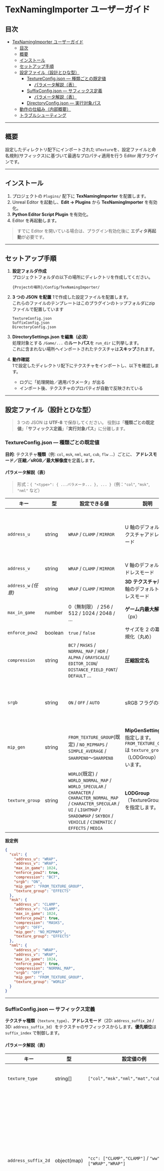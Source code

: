 # TexNamingImporter ユーザーガイド

## 目次

- [TexNamingImporter ユーザーガイド](#texnamingimporter-ユーザーガイド)
  - [目次](#目次)
  - [概要](#概要)
  - [インストール](#インストール)
  - [セットアップ手順](#セットアップ手順)
  - [設定ファイル（設計とひな型）](#設定ファイル設計とひな型)
    - [TextureConfig.json — 種類ごとの既定値](#textureconfigjson--種類ごとの既定値)
      - [パラメータ解説（表）](#パラメータ解説表)
    - [SuffixConfig.json — サフィックス定義](#suffixconfigjson--サフィックス定義)
      - [パラメータ解説（表）](#パラメータ解説表-1)
    - [DirectoryConfig.json — 実行対象パス](#directoryconfigjson--実行対象パス)
  - [動作の仕組み（内部概要）](#動作の仕組み内部概要)
  - [トラブルシューティング](#トラブルシューティング)

---

## 概要

設定したディレクトリ配下にインポートされた `UTexture`を、設定ファイルと命名規則(サフィックス)に基づいて最適なプロパティ適用を行う Editor 用プラグインです。

---

## インストール

1. プロジェクトの `Plugins/` 配下に **TexNamingImporter** を配置します。
2. Unreal Editor を起動し、**Edit → Plugins** から **TexNamingImporter** を有効化。
3. **Python Editor Script Plugin** を有効化。
4. Editor を再起動します。

> すでに Editor を開いている場合は、プラグイン有効化後に **エディタ再起動**が必要です。

---

## セットアップ手順

1. **設定フォルダ作成**  
プロジェクトフォルダの以下の場所にディレクトリを作成してください。

   ```
   {Projectの場所}/Config/TexNamingImporter/
   ```

2. **3 つの JSON を配置**
1で作成した設定ファイルを配置します。  
これらのファイルのテンプレートはこのプラグインのトップフォルダにzipファイルで配置しています
   ```
   TextureConfig.json
   SuffixConfig.json
   DirectoryConfig.json
   ```

1. **DirectorySettings.json を編集（必須）**  
   処理対象とする `/Game/...` の**ルートパス**を `run_dir` に列挙します。  
   これに含まれない場所へインポートされたテクスチャは**スキップ**されます。

2. **動作確認**  
  1で設定したディレクトリ配下にテクスチャをインポートし、以下を確認します。

   * ログに「処理開始／適用パラメータ」が出る
   * インポート後、テクスチャのプロパティが自動で反映されている

---

## 設定ファイル（設計とひな型）

> 3 つの JSON は **UTF-8** で保存してください。
> 役割は「**種類ごとの既定値**」「**サフィックス定義**」「**実行対象パス**」に分離します。

### TextureConfig.json — 種類ごとの既定値

**目的**: テクスチャ**種類**（例: `col`, `msk`, `nml`, `mat`, `cub`, `flw` …）ごとに、
**アドレスモード／圧縮／sRGB／最大解像度**を定義します。

#### パラメータ解説（表）<a id="パラメータ解説表texturesettings"></a>

> 形式：`{ "<type>": { ...パラメータ... }, ... }`（例：`"col"`, `"msk"`, `"nml"` など）

| キー                 | 型       | 設定できる値                                              | 説明                        | 備考                                    |
| ------------------ | ------- | ---------------------------------------------------- | ------------------------- | ------------------------------------- |
| `address_u`        | string  | `WRAP` / `CLAMP` / `MIRROR`                          | U 軸のデフォルトテクスチャアドレスモード          | `SuffixSettings` のアドレスサフィックスで**上書きができます。詳細はSuffixConfig.jsonを参照してください** |
| `address_v`        | string  | `WRAP` / `CLAMP` / `MIRROR`                          | V 軸のデフォルトアドレスモード               | 同上                                    |
| `address_w` *(任意)* | string  | `WRAP` / `CLAMP` / `MIRROR`                          | **3D テクスチャ**用W軸のデフォルトアドレスモード | `address_suffix_3d` がある場合に使用          |
| `max_in_game`      | number  | 0（無制限） / 256 / 512 / 1024 / 2048 / …               | **ゲーム内最大解像度**（px）     | 0 は無制限。POW2 丸めと併用推奨                   |
| `enforce_pow2`     | boolean | `true` / `false`                                     | サイズを 2 の冪に正規化（丸め）         | 非 POW2 を避けたい場合に有効                     |
| `compression`      | string  | `BC7` / `MASKS` / `NORMAL_MAP` / `HDR` / `ALPHA` / `GRAYSCALE`/ `EDITOR_ICON`/ `DISTANCE_FIELD_FONT`/  `DEFAULT` … | **圧縮設定名**           | エンジン側の列挙に準拠します                          |
| `srgb`             | string  | `ON` / `OFF` / `AUTO`                                | sRGB フラグの扱い               | `AUTO` は種類や圧縮でそれらしい値を設定しますができる限り使用しないことを推奨します。                 |
| `mip_gen`       | string | `FROM_TEXTURE_GROUP`(既定) / `NO_MIPMAPS` / `SIMPLE_AVERAGE` / `SHARPEN0`〜`SHARPEN8`                                                                                                                             | **MipGenSettings** を指定します。`FROM_TEXTURE_GROUP` は `texture_group`（LODGroup）に従います。 | 不正値は**エラー**として処理されます。   |
| `texture_group` | string | `WORLD`(既定) / `WORLD_NORMAL_MAP` / `WORLD_SPECULAR` / `CHARACTER` / `CHARACTER_NORMAL_MAP` / `CHARACTER_SPECULAR` / `UI` / `LIGHTMAP` / `SHADOWMAP` / `SKYBOX` / `VEHICLE` / `CINEMATIC` / `EFFECTS` / `MEDIA` | **LODGroup**（TextureGroup）を指定します。                   | 不正値は**エラー**として処理されます。エンジンのビルドにより利用可能なグループが異なる場合があります。 |

**設定例**

```json
{
  "col": {
    "address_u": "WRAP",
    "address_v": "WRAP",
    "max_in_game": 1024,
    "enforce_pow2": true,
    "compression": "BC7",
    "srgb": "ON",
    "mip_gen": "FROM_TEXTURE_GROUP",
    "texture_group": "EFFECTS"
  },
  "msk": {
    "address_u": "CLAMP",
    "address_v": "CLAMP",
    "max_in_game": 1024,
    "enforce_pow2": true,
    "compression": "MASKS",
    "srgb": "OFF",
    "mip_gen": "NO_MIPMAPS",
    "texture_group": "EFFECTS"
  },
  "nml": {
    "address_u": "WRAP",
    "address_v": "WRAP",
    "max_in_game": 1024,
    "enforce_pow2": true,
    "compression": "NORMAL_MAP",
    "srgb": "OFF",
    "mip_gen": "FROM_TEXTURE_GROUP",
    "texture_group": "WORLD"
  }
}
```

---

### SuffixConfig.json — サフィックス定義

**テクスチャ種類**（`texture_type`）、**アドレスモード**（2D: `address_suffix_2d` / 3D: `address_suffix_3d`）をテクスチャのサフィックスからします。**優先順位**は `suffix_index` で制御します。

#### パラメータ解説（表）<a id="パラメータ解説表suffixsettings"></a>

| キー                         | 型           | 設定値の例                                            |   | 説明                                    | 備考                         |
| -------------------------- | ----------- | ---------------------------------------------------------- | -------- | ------------------------------------- | -------------------------- |
| `texture_type`             | string[]    | `["col","msk","nml","mat","cub","flw"]`                    |  | **テクスチャの種類**                        | TextureConfig.jsonで設定した値をここに配置してください。        |
| `address_suffix_2d`        | object(map) | `"cc": ["CLAMP","CLAMP"]` / `"ww": ["WRAP","WRAP"]`        |  | **2D 用のアドレスサフィックスです。ここに設定した値でテクスチャのアドレスモードをインポート時に上書きします。** | 例：`"cw": ["CLAMP","WRAP"]` |
| `address_suffix_3d` *(任意)* | object(map) | `"cww": ["CLAMP","WRAP","WRAP"]`                           |  | **3D 用のアドレスサフィックスです。**。値=[U,V,W]       | 3D テクスチャを扱う場合に追加(**現在は無効にしています**)           |
| `suffix_index`             | string[]    | `["texture_type","address_suffix_2d"]` |    | **サフィックスの配置順**                           | サフィックスの順序を定義します            |

**設定例**

```json
{
  "texture_type": ["col", "msk", "nml", "mat", "cub", "flw"], //この値はTextureConfig.jsonのキーに連動しているので同じ値を設定してください。(将来的に削除予定)
  "address_suffix_2d": {
    "cc": ["CLAMP", "CLAMP"],
    "cw": ["CLAMP", "WRAP"],
    "cm": ["CLAMP", "MIRROR"],
    "wc": ["WRAP",  "CLAMP"],
    "ww": ["WRAP",  "WRAP"],
    "wm": ["WRAP",  "MIRROR"],
    "mc": ["MIRROR","CLAMP"],
    "mw": ["MIRROR","WRAP"],
    "mm": ["MIRROR","MIRROR"]
  },
  "address_suffix_3d": {
    "cww": ["CLAMP", "WRAP", "WRAP"],
    "mmc": ["MIRROR", "MIRROR", "CLAMP"]
  },
  "suffix_index": ["texture_type", "address_suffix_2d"]
}

**suffix_indexの例**  
- 有効な名前: **{Textureの名前}_col_cc** 
- 無効な名前: **{Textureの名前}_ww_nrm** 

```

---

### DirectoryConfig.json — 実行対象パス

**処理対象とする `/Game/...` のルート**を列挙します。
ここに含まれないインポートは**早期リターン（スキップ）**します。

**キー仕様**

* `run_dir` : `string[]`（先頭は `/Game` で、末尾スラッシュは任意）

**設定例**

```json
{
  "run_dir": ["/Game/VFX", "/Game/Debug"]
}
```
---

## 動作の仕組み（内部概要）

1. **StartupModule**

   * `{ProjectDir}/Config/TexNamingImporter/DirectorySettings.json` を読み込み
   * ImportSubsystem の `OnAssetPostImport` にリスナー登録
   * プラグインの Python スクリプト参照パスを解決

2. **OnAssetPostImport → HandleTexturePostImport(UTexture*)**

   * テクスチャのロングパッケージパス取得
   * **`run_dir` 配下でなければ即スキップ**
   * 対象であれば Python（例: `import_texture_event.py`）を実行し、設定ロード→検証→適用

3. **Python 側（例: `import_texture_event.py`）**

   * 引数: `TextureSettings.json` / `SuffixSettings.json` / `DirectorySettings.json` / `ObjectPath`
   * `TextureSettings` と `SuffixSettings` を合成して適用パラメータを生成
   * Unreal Python API で `UTexture` に反映し、必要に応じてアセット保存

---

## トラブルシューティング

* **何も起きない／適用されない**

  * インポート先が **`run_dir` 配下**か
  * 3 つの JSON が **`{ProjectDir}/Config/TexNamingImporter/`** にあるか
  * Editor ログに JSON パースエラーや Python 実行エラーがないか

* **サフィックス解釈エラー**

  * ログの該当ファイル名とサフィックスを確認
  * `SuffixSettings.json` のキー（`texture_type`, `address_suffix_2d/3d`）に**綴り漏れがないか**

